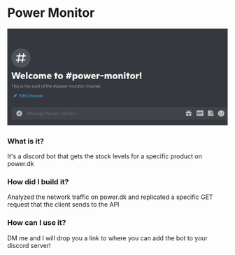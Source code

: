 # Power Monitor
![gif](power.gif)

### What is it?

It's a discord bot that gets the stock levels for a specific product on power.dk

### How did I build it?

Analyzed the network traffic on power.dk and replicated a specific GET request that the client sends to the API 

### How can I use it?

DM me and I will drop you a link to where you can add the bot to your discord server!
